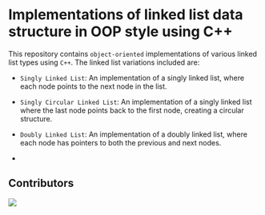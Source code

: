 # Implementations of linked list data structure in OOP style using C++

This repository contains `object-oriented` implementations of various linked list types using `C++`. The linked list variations included are:

- `Singly Linked List`: An implementation of a singly linked list, where each node points to the next node in the list.
- `Singly Circular Linked List`: An implementation of a singly linked list where the last node points back to the first node, creating a circular structure.
- `Doubly Linked List`: An implementation of a doubly linked list, where each node has pointers to both the previous and next nodes.

- <!-- Authors -->
## Contributors
<a href="https://github.com/Alik-Agarwala/C-Plus-Plus-OOP-Linked-Lists/contributors"><img src="https://contrib.rocks/image?repo=Alik-Agarwala/C-Plus-Plus-OOP-Linked-Lists"></a>
